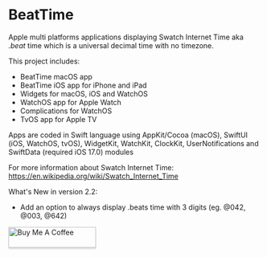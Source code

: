 # BeatTime

Apple multi platforms applications displaying Swatch Internet Time aka *.beat* time which is a universal decimal time with no timezone.

This project includes:
- BeatTime macOS app
- BeatTime iOS app for iPhone and iPad
- Widgets for macOS, iOS and WatchOS
- WatchOS app for Apple Watch
- Complications for WatchOS
- TvOS app for Apple TV


Apps are coded in Swift language using AppKit/Cocoa (macOS), SwiftUI (iOS, WatchOS, tvOS), WidgetKit, WatchKit, ClockKit, UserNotifications and SwiftData (required iOS 17.0) modules

For more information about Swatch Internet Time:
https://en.wikipedia.org/wiki/Swatch_Internet_Time


What's New in version 2.2:
- Add an option to always display .beats time with 3 digits (eg. @042, @003, @642)


<a href="https://www.buymeacoffee.com/0TC98Sk" target="_blank"><img src="https://www.buymeacoffee.com/assets/img/custom_images/orange_img.png" alt="Buy Me A Coffee" style="height: 41px !important;width: 174px !important;box-shadow: 0px 3px 2px 0px rgba(190, 190, 190, 0.5) !important;-webkit-box-shadow: 0px 3px 2px 0px rgba(190, 190, 190, 0.5) !important;" ></a>
